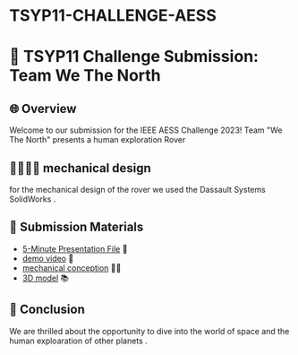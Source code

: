 # TSYP11-CHALLENGE-AESS

# 🚀 TSYP11 Challenge Submission: Team We The North

## 🌐 Overview

Welcome to our submission for the IEEE AESS Challenge 2023! Team "We The North" presents a human exploration Rover 

## 👩‍🔧👨‍🔧 mechanical design 
for the mechanical design of the rover we used the  Dassault Systems SolidWorks . 

## 📁 Submission Materials
- [5-Minute Presentation File](#AESS-Technical-Challenge-ISET-Bizerte-1.pptx) 🎥
- [demo video](#demo_video.mp4) 🎥
- [mechanical conception](#Conception_challenge_AESS.rar) 👨‍🔧
- [3D model](#3D_model.pdf) 📚 

## 🎉 Conclusion

We are thrilled about the opportunity to dive into the world of space and the human exploaration of other planets . 
